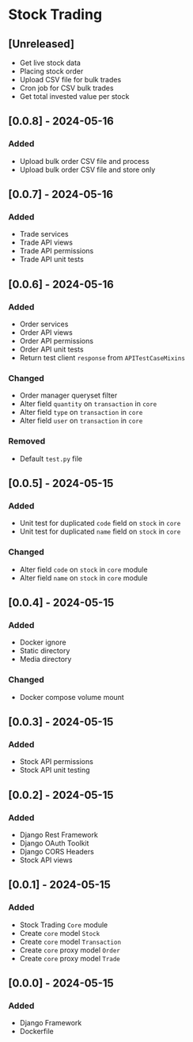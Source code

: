 # Stock Trading

## [Unreleased]
- Get live stock data
- Placing stock order
- Upload CSV file for bulk trades
- Cron job for CSV bulk trades
- Get total invested value per stock

## [0.0.8] - 2024-05-16
### Added
- Upload bulk order CSV file and process
- Upload bulk order CSV file and store only

## [0.0.7] - 2024-05-16
### Added
- Trade services
- Trade API views
- Trade API permissions
- Trade API unit tests

## [0.0.6] - 2024-05-16
### Added
- Order services
- Order API views
- Order API permissions
- Order API unit tests
- Return test client `response` from `APITestCaseMixins`

### Changed
- Order manager queryset filter
- Alter field `quantity` on `transaction` in `core`
- Alter field `type` on `transaction` in `core`
- Alter field `user` on `transaction` in `core`

### Removed
- Default `test.py` file

## [0.0.5] - 2024-05-15
### Added
- Unit test for duplicated `code` field on `stock` in `core`
- Unit test for duplicated `name` field on `stock` in `core`

### Changed
- Alter field `code` on `stock` in `core` module
- Alter field `name` on `stock` in `core` module

## [0.0.4] - 2024-05-15
### Added
- Docker ignore
- Static directory
- Media directory

### Changed
- Docker compose volume mount


## [0.0.3] - 2024-05-15
### Added
- Stock API permissions
- Stock API unit testing

## [0.0.2] - 2024-05-15
### Added
- Django Rest Framework
- Django OAuth Toolkit
- Django CORS Headers
- Stock API views

## [0.0.1] - 2024-05-15
### Added
- Stock Trading `Core` module
- Create `core` model `Stock`
- Create `core` model `Transaction`
- Create `core` proxy model `Order`
- Create `core` proxy model `Trade`

## [0.0.0] - 2024-05-15
### Added
- Django Framework
- Dockerfile
